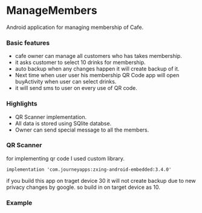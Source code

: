# ManageMembers
Android application for managing membership of Cafe.

### Basic features
* cafe owner can manage all customers who has takes membership.
* it asks customer to select 10 drinks for membership.
* auto backup when any changes happen it will create backup of it.
* Next time when user user his membership QR Code app will open buyActivity when user can select drinks.
* it will send sms to user on every use of QR code.

### Highlights
* QR Scanner implementation.
* All data is stored using SQlite databse.
* Owner can send special message to all the members.

### QR Scanner
for implementing qr code I used custom library.

```
implementation 'com.journeyapps:zxing-android-embedded:3.4.0'
```
if you build this app on traget device 30 it will not create backup due to new privacy changes by google.
so build in on target device as 10.

### Example 


